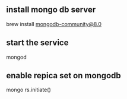 ## install mongo db server
brew install mongodb-community@8.0
## start the service
mongod
## enable repica set on mongodb
mongo
rs.initiate()

